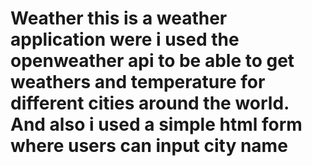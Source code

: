 # Weather  this is a weather application were i used the openweather api to be able to get weathers and temperature for different cities around the world. And also i used a simple html form where users can input city name
